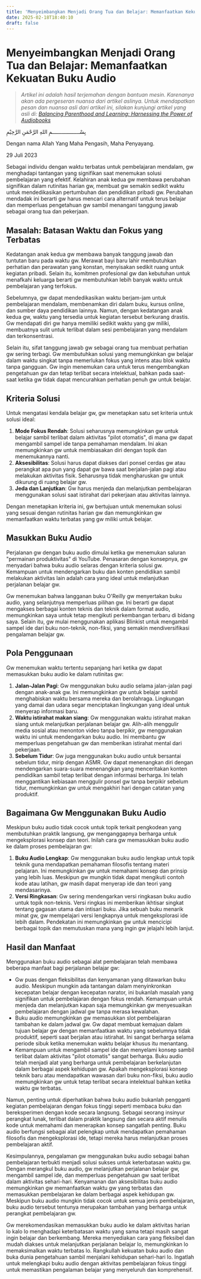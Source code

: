 ```yaml
---
title: 'Menyeimbangkan Menjadi Orang Tua dan Belajar: Memanfaatkan Kekuatan Buku Audio'
date: 2025-02-18T18:40:10
draft: false
---
```


# Menyeimbangkan Menjadi Orang Tua dan Belajar: Memanfaatkan Kekuatan Buku Audio

> _Artikel ini adalah hasil terjemahan dengan bantuan mesin. Karenanya akan ada pergeseran nuansa dari artikel aslinya. Untuk mendapatkan pesan dan nuansa asli dari artikel ini, silakan kunjungi artikel yang asli di: [Balancing Parenthood and Learning: Harnessing the Power of Audiobooks](../../../en/rants/2023/balancing-parenthood-and-learning-harnessing-the-power-of-audiobooks/)_

بِسْــــــــــــــــــمِ اللهِ الرَّحْمَنِ الرَّحِيْمِ

Dengan nama Allah Yang Maha Pengasih, Maha Penyayang.

29 Juli 2023

Sebagai individu dengan waktu terbatas untuk pembelajaran mendalam, gw menghadapi tantangan yang signifikan saat menemukan solusi pembelajaran yang efektif. Kelahiran anak kedua gw membawa perubahan signifikan dalam rutinitas harian gw, membuat gw semakin sedikit waktu untuk mendedikasikan pertumbuhan dan pendidikan pribadi gw. Perubahan mendadak ini berarti gw harus mencari cara alternatif untuk terus belajar dan memperluas pengetahuan gw sambil menangani tanggung jawab sebagai orang tua dan pekerjaan.

## Masalah: Batasan Waktu dan Fokus yang Terbatas

Kedatangan anak kedua gw membawa banyak tanggung jawab dan tuntutan baru pada waktu gw. Merawat bayi baru lahir membutuhkan perhatian dan perawatan yang konstan, menyisakan sedikit ruang untuk kegiatan pribadi. Selain itu, komitmen profesional gw dan kebutuhan untuk menafkahi keluarga berarti gw membutuhkan lebih banyak waktu untuk pembelajaran yang terfokus.

Sebelumnya, gw dapat mendedikasikan waktu berjam-jam untuk pembelajaran mendalam, membenamkan diri dalam buku, kursus online, dan sumber daya pendidikan lainnya. Namun, dengan kedatangan anak kedua gw, waktu yang tersedia untuk kegiatan tersebut berkurang drastis. Gw mendapati diri gw hanya memiliki sedikit waktu yang gw miliki, membuatnya sulit untuk terlibat dalam sesi pembelajaran yang mendalam dan terkonsentrasi.

Selain itu, sifat tanggung jawab gw sebagai orang tua membuat perhatian gw sering terbagi. Gw membutuhkan solusi yang memungkinkan gw belajar dalam waktu singkat tanpa memerlukan fokus yang intens atau blok waktu tanpa gangguan. Gw ingin menemukan cara untuk terus mengembangkan pengetahuan gw dan tetap terlibat secara intelektual, bahkan pada saat-saat ketika gw tidak dapat mencurahkan perhatian penuh gw untuk belajar.

## Kriteria Solusi

Untuk mengatasi kendala belajar gw, gw menetapkan satu set kriteria untuk solusi ideal:

1. **Mode Fokus Rendah**: Solusi seharusnya memungkinkan gw untuk belajar sambil terlibat dalam aktivitas "pilot otomatis", di mana gw dapat mengambil sampel ide tanpa pemahaman mendalam. Ini akan memungkinkan gw untuk membiasakan diri dengan topik dan menemukannya nanti.
2. **Aksesibilitas**: Solusi harus dapat diakses dari ponsel cerdas gw atau perangkat apa pun yang dapat gw bawa saat berjalan-jalan pagi atau melakukan aktivitas fisik. Seharusnya tidak mengharuskan gw untuk dikurung di ruang belajar gw.
3. **Jeda dan Lanjutkan**: Gw harus menjeda dan melanjutkan pembelajaran menggunakan solusi saat istirahat dari pekerjaan atau aktivitas lainnya.

Dengan menetapkan kriteria ini, gw bertujuan untuk menemukan solusi yang sesuai dengan rutinitas harian gw dan memungkinkan gw memanfaatkan waktu terbatas yang gw miliki untuk belajar.

## Masukkan Buku Audio

Perjalanan gw dengan buku audio dimulai ketika gw menemukan saluran "permainan produktivitas" di YouTube. Penasaran dengan konsepnya, gw menyadari bahwa buku audio selaras dengan kriteria solusi gw. Kemampuan untuk mendengarkan buku dan konten pendidikan sambil melakukan aktivitas lain adalah cara yang ideal untuk melanjutkan perjalanan belajar gw.

Gw menemukan bahwa langganan buku O'Reilly gw menyertakan buku audio, yang selanjutnya memperluas pilihan gw. Ini berarti gw dapat mengakses berbagai konten teknis dan teknik dalam format audio, memungkinkan saya untuk tetap mengikuti perkembangan terbaru di bidang saya. Selain itu, gw mulai menggunakan aplikasi Blinkist untuk mengambil sampel ide dari buku non-teknik, non-fiksi, yang semakin mendiversifikasi pengalaman belajar gw.

## Pola Penggunaan

Gw menemukan waktu tertentu sepanjang hari ketika gw dapat memasukkan buku audio ke dalam rutinitas gw:

1. **Jalan-Jalan Pagi**: Gw menggunakan buku audio selama jalan-jalan pagi dengan anak-anak gw. Ini memungkinkan gw untuk belajar sambil menghabiskan waktu bersama mereka dan berolahraga. Lingkungan yang damai dan udara segar menciptakan lingkungan yang ideal untuk menyerap informasi baru.
2. **Waktu istirahat makan siang**: Gw menggunakan waktu istirahat makan siang untuk melanjutkan perjalanan belajar gw. Alih-alih menggulir media sosial atau menonton video tanpa berpikir, gw menggunakan waktu ini untuk mendengarkan buku audio. Ini membantu gw memperluas pengetahuan gw dan memberikan istirahat mental dari pekerjaan.
3. **Sebelum Tidur**: Gw juga menggunakan buku audio untuk bersantai sebelum tidur, mirip dengan ASMR. Gw dapat menenangkan diri dengan mendengarkan suara-suara menenangkan yang menceritakan konten pendidikan sambil tetap terlibat dengan informasi berharga. Ini telah menggantikan kebiasaan menggulir ponsel gw tanpa berpikir sebelum tidur, memungkinkan gw untuk mengakhiri hari dengan catatan yang produktif.

## Bagaimana Gw Menggunakan Buku Audio

Meskipun buku audio tidak cocok untuk topik terkait pengkodean yang membutuhkan praktik langsung, gw menganggapnya berharga untuk mengeksplorasi konsep dan teori. Inilah cara gw memasukkan buku audio ke dalam proses pembelajaran gw:

1. **Buku Audio Lengkap**: Gw menggunakan buku audio lengkap untuk topik teknik guna mendapatkan pemahaman filosofis tentang materi pelajaran. Ini memungkinkan gw untuk memahami konsep dan prinsip yang lebih luas. Meskipun gw mungkin tidak dapat mengikuti contoh kode atau latihan, gw masih dapat menyerap ide dan teori yang mendasarinya.
2. **Versi Ringkasan**: Gw sering mendengarkan versi ringkasan buku audio untuk topik non-teknis. Versi ringkas ini memberikan ikhtisar singkat tentang gagasan utama dan intisari buku. Jika sebuah buku menarik minat gw, gw mempelajari versi lengkapnya untuk mengeksplorasi ide lebih dalam. Pendekatan ini memungkinkan gw untuk mencicipi berbagai topik dan memutuskan mana yang ingin gw jelajahi lebih lanjut.

## Hasil dan Manfaat

Menggunakan buku audio sebagai alat pembelajaran telah membawa beberapa manfaat bagi perjalanan belajar gw:

- Gw puas dengan fleksibilitas dan kenyamanan yang ditawarkan buku audio. Meskipun mungkin ada tantangan dalam menyinkronkan kecepatan belajar dengan kecepatan narator, ini bukanlah masalah yang signifikan untuk pembelajaran dengan fokus rendah. Kemampuan untuk menjeda dan melanjutkan kapan saja memungkinkan gw menyesuaikan pembelajaran dengan jadwal gw tanpa merasa kewalahan.
- Buku audio memungkinkan gw memasukkan slot pembelajaran tambahan ke dalam jadwal gw. Gw dapat membuat kemajuan dalam tujuan belajar gw dengan memanfaatkan waktu yang sebelumnya tidak produktif, seperti saat berjalan atau istirahat. Ini sangat berharga selama periode sibuk ketika menemukan waktu belajar khusus itu menantang.
- Kemampuan untuk mengambil sampel ide dan menyelami konsep sambil terlibat dalam aktivitas "pilot otomatis" sangat berharga. Buku audio telah menjadi alat yang berharga untuk pembelajaran berkelanjutan dalam berbagai aspek kehidupan gw. Apakah mengeksplorasi konsep teknik baru atau mendapatkan wawasan dari buku non-fiksi, buku audio memungkinkan gw untuk tetap terlibat secara intelektual bahkan ketika waktu gw terbatas.

Namun, penting untuk diperhatikan bahwa buku audio bukanlah pengganti kegiatan pembelajaran dengan fokus tinggi seperti membaca buku dan bereksperimen dengan kode secara langsung. Sebagai seorang insinyur perangkat lunak, terlibat dalam praktik langsung dan secara aktif menulis kode untuk memahami dan menerapkan konsep sangatlah penting. Buku audio berfungsi sebagai alat pelengkap untuk mendapatkan pemahaman filosofis dan mengeksplorasi ide, tetapi mereka harus melanjutkan proses pembelajaran aktif.

Kesimpulannya, pengalaman gw menggunakan buku audio sebagai bahan pembelajaran terbukti menjadi solusi sukses untuk keterbatasan waktu gw. Dengan merangkul buku audio, gw melanjutkan perjalanan belajar gw, mengambil sampel ide, dan memperluas pengetahuan gw saat terlibat dalam aktivitas sehari-hari. Kenyamanan dan aksesibilitas buku audio memungkinkan gw memanfaatkan waktu gw yang terbatas dan memasukkan pembelajaran ke dalam berbagai aspek kehidupan gw. Meskipun buku audio mungkin tidak cocok untuk semua jenis pembelajaran, buku audio tersebut tentunya merupakan tambahan yang berharga untuk perangkat pembelajaran gw.

Gw merekomendasikan memasukkan buku audio ke dalam aktivitas harian lo kalo lo menghadapi keterbatasan waktu yang sama tetapi masih sangat ingin belajar dan berkembang. Mereka menyediakan cara yang fleksibel dan mudah diakses untuk melanjutkan perjalanan belajar lo, memungkinkan lo memaksimalkan waktu terbatas lo. Rangkullah kekuatan buku audio dan buka dunia pengetahuan sambil menjalani kehidupan sehari-hari lo. Ingatlah untuk melengkapi buku audio dengan aktivitas pembelajaran fokus tinggi untuk memastikan pengalaman belajar yang menyeluruh dan komprehensif.
